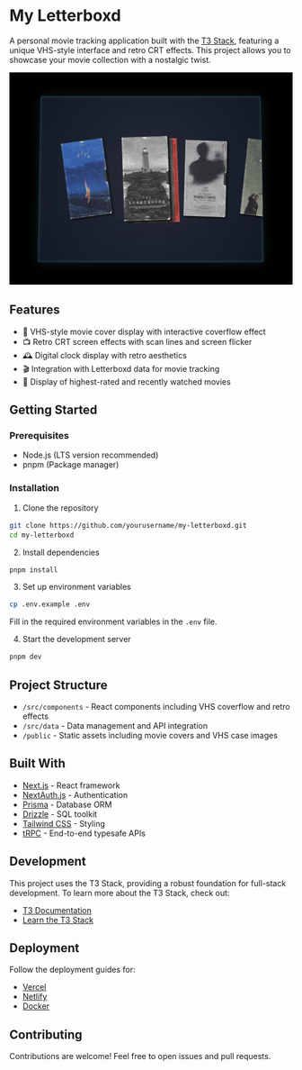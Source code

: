# My Letterboxd

A personal movie tracking application built with the [T3 Stack](https://create.t3.gg/), featuring a unique VHS-style interface and retro CRT effects. This project allows you to showcase your movie collection with a nostalgic twist.

![VHS Interface Screenshot](/docs/images/index.png)

## Features

- 📼 VHS-style movie cover display with interactive coverflow effect
- 📺 Retro CRT screen effects with scan lines and screen flicker
- 🕰️ Digital clock display with retro aesthetics
- 🎬 Integration with Letterboxd data for movie tracking
- 🎯 Display of highest-rated and recently watched movies

## Getting Started

### Prerequisites

- Node.js (LTS version recommended)
- pnpm (Package manager)

### Installation

1. Clone the repository
```bash
git clone https://github.com/yourusername/my-letterboxd.git
cd my-letterboxd
```

2. Install dependencies
```bash
pnpm install
```

3. Set up environment variables
```bash
cp .env.example .env
```
Fill in the required environment variables in the `.env` file.

4. Start the development server
```bash
pnpm dev
```

## Project Structure

- `/src/components` - React components including VHS coverflow and retro effects
- `/src/data` - Data management and API integration
- `/public` - Static assets including movie covers and VHS case images

## Built With

- [Next.js](https://nextjs.org) - React framework
- [NextAuth.js](https://next-auth.js.org) - Authentication
- [Prisma](https://prisma.io) - Database ORM
- [Drizzle](https://orm.drizzle.team) - SQL toolkit
- [Tailwind CSS](https://tailwindcss.com) - Styling
- [tRPC](https://trpc.io) - End-to-end typesafe APIs

## Development

This project uses the T3 Stack, providing a robust foundation for full-stack development. To learn more about the T3 Stack, check out:

- [T3 Documentation](https://create.t3.gg/)
- [Learn the T3 Stack](https://create.t3.gg/en/faq#what-learning-resources-are-currently-available)

## Deployment

Follow the deployment guides for:
- [Vercel](https://create.t3.gg/en/deployment/vercel)
- [Netlify](https://create.t3.gg/en/deployment/netlify)
- [Docker](https://create.t3.gg/en/deployment/docker)

## Contributing

Contributions are welcome! Feel free to open issues and pull requests.
